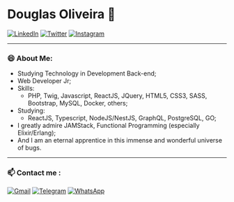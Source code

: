 # Douglas Oliveira 👋

[![LinkedIn](https://img.shields.io/badge/linkedin-%230077B5.svg?style=for-the-badge&logo=linkedin&logoColor=white)](https://www.linkedin.com/in/odouglas-oliveira/) 
[![Twitter](https://img.shields.io/badge/Twitter-%231DA1F2.svg?style=for-the-badge&logo=Twitter&logoColor=white)](https://twitter.com/xDouglas90) 
[![Instagram](https://img.shields.io/badge/Instagram-%23E4405F.svg?style=for-the-badge&logo=Instagram&logoColor=white)](https://www.instagram.com/xdouglas90/)

_____


### 😄 About Me:
* Studying Technology in Development Back-end;
* Web Developer Jr;
* Skills:
    - PHP, Twig, Javascript, ReactJS, JQuery, HTML5, CSS3, SASS, Bootstrap, MySQL, Docker, others;
* Studying:
    - ReactJS, Typescript, NodeJS/NestJS, GraphQL, PostgreSQL, GO;
* I greatly admire JAMStack, Functional Programming (especially Elixir/Erlang);
* And I am an eternal apprentice in this immense and wonderful universe of bugs.

_____


### 📫 Contact me :
[![Gmail](https://img.shields.io/badge/Gmail-D14836?style=for-the-badge&logo=gmail&logoColor=white)](mailto:xdouglas90@gmail.com) 
[![Telegram](https://img.shields.io/badge/Telegram-2CA5E0?style=for-the-badge&logo=telegram&logoColor=white)](https://t.me/odouglasdev)
[![WhatsApp](https://img.shields.io/badge/WhatsApp-25D366?style=for-the-badge&logo=whatsapp&logoColor=white)](https://api.whatsapp.com/send?phone=5551986150326)

